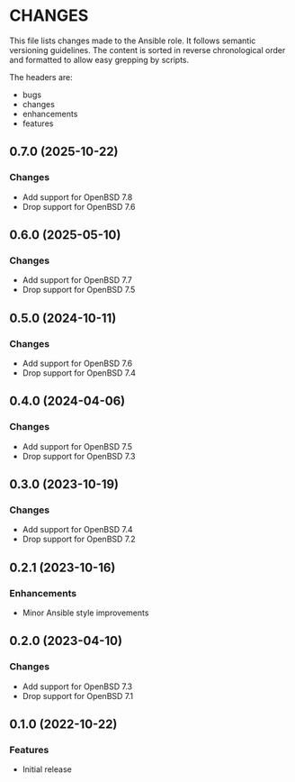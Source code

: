 # CHANGES

This file lists changes made to the Ansible role. It follows semantic versioning
guidelines. The content is sorted in reverse chronological order and formatted
to allow easy grepping by scripts.

The headers are:
- bugs
- changes
- enhancements
- features

## 0.7.0 (2025-10-22)

### Changes

- Add support for OpenBSD 7.8
- Drop support for OpenBSD 7.6

## 0.6.0 (2025-05-10)

### Changes

- Add support for OpenBSD 7.7
- Drop support for OpenBSD 7.5

## 0.5.0 (2024-10-11)

### Changes

- Add support for OpenBSD 7.6
- Drop support for OpenBSD 7.4

## 0.4.0 (2024-04-06)

### Changes

- Add support for OpenBSD 7.5
- Drop support for OpenBSD 7.3

## 0.3.0 (2023-10-19)

### Changes

- Add support for OpenBSD 7.4
- Drop support for OpenBSD 7.2

## 0.2.1 (2023-10-16)

### Enhancements

- Minor Ansible style improvements

## 0.2.0 (2023-04-10)

### Changes

- Add support for OpenBSD 7.3
- Drop support for OpenBSD 7.1

## 0.1.0 (2022-10-22)

### Features

- Initial release
